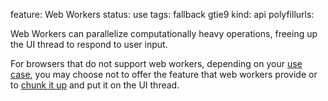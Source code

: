 feature: Web Workers
status: use
tags: fallback gtie9
kind: api
polyfillurls:

Web Workers can parallelize computationally heavy operations, freeing up the UI thread to respond to user input.

For browsers that do not support web workers, depending on your [use case](http://stackoverflow.com/questions/2773682/what-are-the-use-cases-for-web-workers/2774022#2774022), you may choose not to offer the feature that web workers provide or to [chunk it up](http://www.nczonline.net/blog/2009/01/13/speed-up-your-javascript-part-1/) and put it on the UI thread.

